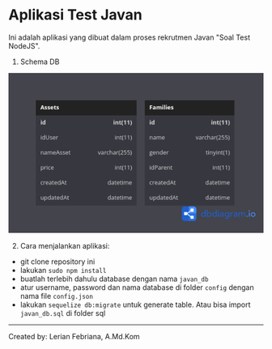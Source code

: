 # Aplikasi Test Javan

Ini adalah aplikasi yang dibuat dalam proses rekrutmen Javan "Soal Test NodeJS".

1. Schema DB

![Schema DB](/schema_db.png?raw=true)

2. Cara menjalankan aplikasi:
- git clone repository ini
- lakukan `sudo npm install`
- buatlah terlebih dahulu database dengan nama `javan_db`
- atur username, password dan nama database di folder `config` dengan nama file `config.json`
- lakukan `sequelize db:migrate` untuk generate table. Atau bisa import `javan_db.sql` di folder sql

---
Created by: Lerian Febriana, A.Md.Kom
